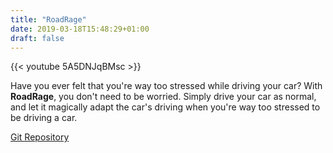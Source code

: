 ```yaml
---
title: "RoadRage"
date: 2019-03-18T15:48:29+01:00
draft: false
---
```

{{< youtube 5A5DNJqBMsc >}}

Have you ever felt that you're way too stressed while driving your car? With **RoadRage**, you don't need to be worried. Simply drive your car as normal, and let it magically adapt the car's driving when you're way too stressed to be driving a car.

[Git Repository](https://github.com/JRasmusBm/2019_Pervasive_RoadRage)
